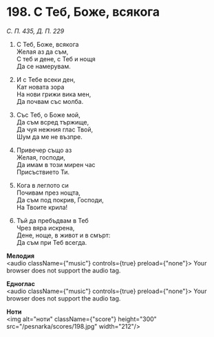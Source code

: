# 198. С Теб, Боже, всякога

_С. П. 435, Д. П. 229_

1. С Теб, Боже, всякога  
Желая аз да съм,  
С теб и дене, с Теб и нощя  
Да се намерувам.  

2. И с Тебе всеки ден,  
Кат новата зора  
На нови грижи вика мен,  
Да почвам със молба.  

3. Със Теб, о Боже мой,  
Да съм всред тържище,  
Да чуя нежния глас Твой,  
Шум да ме не възпре.  

4. Привечер също аз  
Желая, господи,  
Да имам в този мирен час  
Присъствието Ти.  

5. Кога в леглото си  
Почивам през нощта,  
Да съм под покрив, Господи,  
На Твоите крила!

6. Тъй да пребъдвам в Теб  
Чрез вяра искрена,  
Дене, ноще, в живот и в смърт:  
Да съм при Теб всегда.

**Мелодия**  
<audio className={"music"} controls={true} preload={"none"}>
    <source src="/pesnarka/mp3/198.mp3" type="audio/mpeg"/>
    Your browser does not support the audio tag.
</audio>

**Едноглас**  
<audio className={"music"} controls={true} preload={"none"}>
    <source src="/pesnarka/transp/198.mp3" type="audio/mpeg"/>
    Your browser does not support the audio tag.
</audio>

**Ноти**  
<img alt="ноти" className={"score"} height="300" src="/pesnarka/scores/198.jpg" width="212"/>
